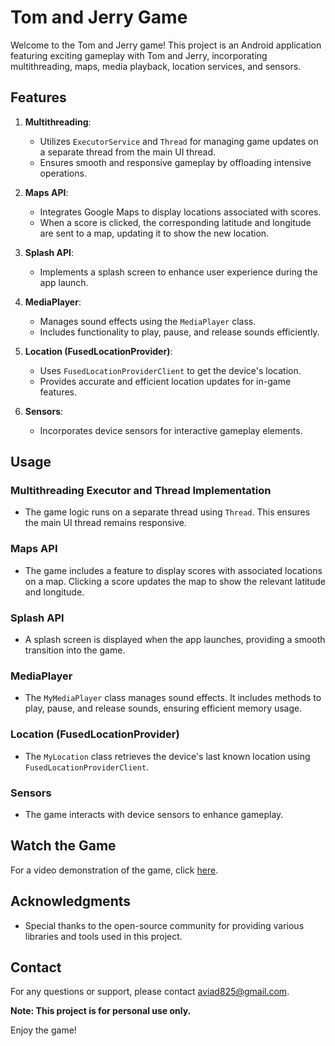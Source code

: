 # Tom and Jerry Game

Welcome to the Tom and Jerry game! This project is an Android application featuring exciting gameplay with Tom and Jerry, incorporating multithreading, maps, media playback, location services, and sensors.

## Features

1. **Multithreading**:
    - Utilizes `ExecutorService` and `Thread` for managing game updates on a separate thread from the main UI thread.
    - Ensures smooth and responsive gameplay by offloading intensive operations.

2. **Maps API**:
    - Integrates Google Maps to display locations associated with scores.
    - When a score is clicked, the corresponding latitude and longitude are sent to a map, updating it to show the new location.

3. **Splash API**:
    - Implements a splash screen to enhance user experience during the app launch.

4. **MediaPlayer**:
    - Manages sound effects using the `MediaPlayer` class.
    - Includes functionality to play, pause, and release sounds efficiently.

5. **Location (FusedLocationProvider)**:
    - Uses `FusedLocationProviderClient` to get the device's location.
    - Provides accurate and efficient location updates for in-game features.

6. **Sensors**:
    - Incorporates device sensors for interactive gameplay elements.

## Usage

### Multithreading Executor and Thread Implementation

- The game logic runs on a separate thread using `Thread`. This ensures the main UI thread remains responsive.

### Maps API

- The game includes a feature to display scores with associated locations on a map. Clicking a score updates the map to show the relevant latitude and longitude.

### Splash API

- A splash screen is displayed when the app launches, providing a smooth transition into the game.

### MediaPlayer

- The `MyMediaPlayer` class manages sound effects. It includes methods to play, pause, and release sounds, ensuring efficient memory usage.

### Location (FusedLocationProvider)

- The `MyLocation` class retrieves the device's last known location using `FusedLocationProviderClient`.

### Sensors

- The game interacts with device sensors to enhance gameplay.

## Watch the Game

For a video demonstration of the game, click [here](https://drive.google.com/file/d/1OQtpxdAJTNcrI2djZqfihZwlQrUZ-Eao/view?usp=sharing).

## Acknowledgments

- Special thanks to the open-source community for providing various libraries and tools used in this project.

## Contact

For any questions or support, please contact aviad825@gmail.com.

**Note: This project is for personal use only.**

Enjoy the game!
